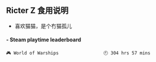 ## Ricter Z 食用说明
- 喜欢猫猫，是个冇猫孤儿

<!-- steam-box start -->
#### - Steam playtime leaderboard
```text
🎮 World of Warships                 🕘 304 hrs 57 mins
```
<!-- Powered by https://github.com/YouEclipse/steam-box . -->
<!-- steam-box end -->

